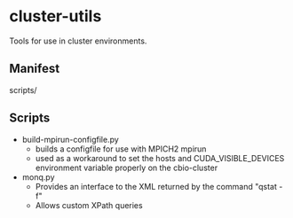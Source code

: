 cluster-utils
=============

Tools for use in cluster environments.

Manifest
--------

scripts/

Scripts
-------

* build-mpirun-configfile.py
  * builds a configfile for use with MPICH2 mpirun
  * used as a workaround to set the hosts and CUDA\_VISIBLE\_DEVICES environment variable properly on the cbio-cluster
* monq.py
  * Provides an interface to the XML returned by the command "qstat -f"
  * Allows custom XPath queries
